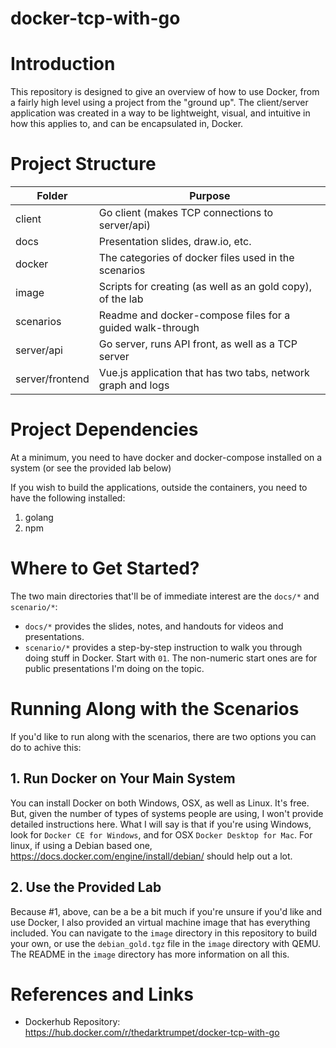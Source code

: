 # docker-tcp-with-go

# Introduction

This repository is designed to give an overview of how to use Docker, from a fairly high level using a project from the 
"ground up". The client/server application was created in a way to be lightweight, visual, and intuitive in how this
applies to, and can be encapsulated in, Docker.

# Project Structure
| Folder | Purpose |
|--------|---------|
| client | Go client (makes TCP connections to server/api) |
| docs      | Presentation slides, draw.io, etc. |
| docker    | The categories of docker files used in the scenarios |
| image     | Scripts for creating (as well as an gold copy), of the lab |
| scenarios | Readme and docker-compose files for a guided walk-through |
| server/api | Go server, runs API front, as well as a TCP server |
| server/frontend | Vue.js application that has two tabs, network graph and logs |

# Project Dependencies

At a minimum, you need to have docker and docker-compose installed on a system (or see the provided lab below)

If you wish to build the applications, outside the containers, you need to have the following installed:
1. golang
2. npm

# Where to Get Started?

The two main directories that'll be of immediate interest are the `docs/*` and `scenario/*`:

* `docs/*` provides the slides, notes, and handouts for videos and presentations.
* `scenario/*` provides a step-by-step instruction to walk you through doing stuff in Docker.  Start with `01`.  The non-numeric start ones are for public presentations I'm doing on the topic.


# Running Along with the Scenarios

If you'd like to run along with the scenarios, there are two options you can do to achive this:

## 1. Run Docker on Your Main System

You can install Docker on both Windows, OSX, as well as Linux.  It's free.  But, given the number of types of systems people are using, I won't provide detailed instructions here.  What I will say is that if you're using Windows, look for `Docker CE for Windows`, and for OSX `Docker Desktop for Mac`.  For linux, if using a Debian based one, https://docs.docker.com/engine/install/debian/ should help out a lot.

## 2. Use the Provided Lab

Because #1, above, can be a be a bit much if you're unsure if you'd like and use Docker, I also provided an virtual machine image that has everything included.  You can navigate to the `image` directory in this repository to build your own, or use the `debian_gold.tgz` file in the `image` directory with QEMU.  The README in the `image` directory has more information on all this.

# References and Links

* Dockerhub Repository: https://hub.docker.com/r/thedarktrumpet/docker-tcp-with-go
